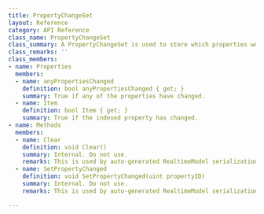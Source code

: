 ```yaml
---
title: PropertyChangeSet
layout: Reference
category: API Reference
class_name: PropertyChangeSet
class_summary: A PropertyChangeSet is used to store which properties were changed during a read or write operation.
class_remarks: ''
class_members:
- name: Properties
  members:
  - name: anyPropertiesChanged
    definition: bool anyPropertiesChanged { get; }
    summary: True if any of the properties have changed.
  - name: Item
    definition: bool Item { get; }
    summary: True if the indexed property has changed.
- name: Methods
  members:
  - name: Clear
    definition: void Clear()
    summary: Internal. Do not use.
    remarks: This is used by auto-generated RealtimeModel serialization code and is required to be public, but is not a public API.
  - name: SetPropertyChanged
    definition: void SetPropertyChanged(uint propertyID)
    summary: Internal. Do not use.
    remarks: This is used by auto-generated RealtimeModel serialization code and is required to be public, but is not a public API.

---
```

